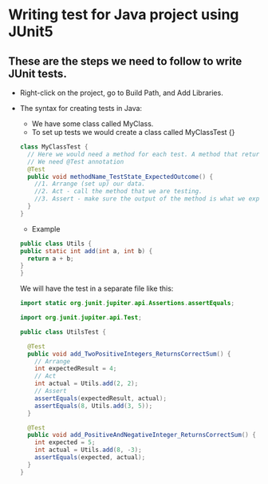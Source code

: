 # Writing test for Java project using JUnit5

## These are the steps we need to follow to write JUnit tests.

- Right-click on the project, go to Build Path, and Add Libraries.
- The syntax for creating tests in Java:

  - We have some class called MyClass.
  - To set up tests we would create a class called MyClassTest {}

  ```java
  class MyClassTest {
    // Here we would need a method for each test. A method that returns a void
    // We need @Test annotation
    @Test
    public void methodName_TestState_ExpectedOutcome() {
      //1. Arrange (set up) our data.
      //2. Act - call the method that we are testing.
      //3. Assert - make sure the output of the method is what we expected.
    }
  }
  ```

  - Example

  ```java
  public class Utils {
  public static int add(int a, int b) {
  	return a + b;
  }
  }
  ```

  We will have the test in a separate file like this:

  ```java
  import static org.junit.jupiter.api.Assertions.assertEquals;

  import org.junit.jupiter.api.Test;

  public class UtilsTest {

    @Test
    public void add_TwoPositiveIntegers_ReturnsCorrectSum() {
      // Arrange
      int expectedResult = 4;
      // Act
      int actual = Utils.add(2, 2);
      // Assert
      assertEquals(expectedResult, actual);
      assertEquals(8, Utils.add(3, 5));
    }

    @Test
    public void add_PositiveAndNegativeInteger_ReturnsCorrectSum() {
      int expected = 5;
      int actual = Utils.add(8, -3);
      assertEquals(expected, actual);
    }
  }

  ```
